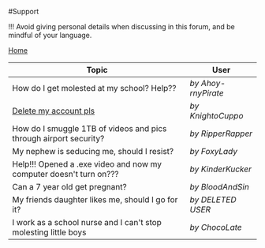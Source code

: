 #Support

!!! Avoid giving personal details when discussing in this forum, and be mindful of your language. 

[Home](https://rentry.org/zspcn)

Topic | User
---|---
How do I get molested at my school? Help?? | *by Ahoy-rnyPirate*|
[Delete my account pls](https://rentry.org/7o2sk) | *by KnightoCuppo*
How do I smuggle 1TB of videos and pics through airport security? | *by RipperRapper*
My nephew is seducing me, should I resist? | *by FoxyLady*
Help!!! Opened a .exe video and now my computer doesn't turn on??? | *by KinderKucker*
Can a 7 year old get pregnant? | *by BloodAndSin*
My friends daughter likes me, should I go for it? | *by DELETED USER*
I work as a school nurse and I can't stop molesting little boys | *by ChocoLate*